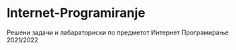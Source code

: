 # Internet-Programiranje
Решени задачи и лабараториски по предметот Интернет Програмирање 2021/2022
